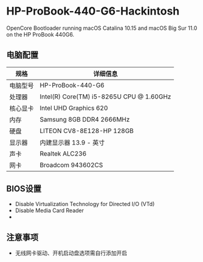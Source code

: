 # HP-ProBook-440-G6-Hackintosh
OpenCore Bootloader running macOS Catalina 10.15 and macOS Big Sur 11.0 on the HP ProBook 440G6.

## 电脑配置

| 规格      | 详细信息 |
| -------- | ------- |
| 电脑型号 | HP-ProBook-440-G6 |
| 处理器   | Intel(R) Core(TM) i5-8265U CPU @ 1.60GHz |
| 核心显卡  | Intel UHD Graphics 620 |
| 内存     | Samsung 8GB DDR4 2666MHz |
| 硬盘     | LITEON CV8-8E128-HP 128GB  |
| 显示器    | 内建显示器 13.9 - 英寸 |
| 声卡     | Realtek ALC236 |
| 网卡     | Broadcom 943602CS |

## BIOS设置

- Disable Virtualization Technology for Directed I/O (VTd)
- Disable Media Card Reader
- 

## 注意事项

- 无线网卡驱动、开机启动盘选项需自行添加开启

